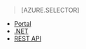 > [AZURE.SELECTOR]
- [Portal](/documentation/articles/media-services-portal-get-started-with-live)
- [.NET](/documentation/articles/media-services-dotnet-live-encode-with-onpremises-encoders)
- [REST API](https://msdn.microsoft.com/zh-cn/library/azure/dn783458.aspx) 
